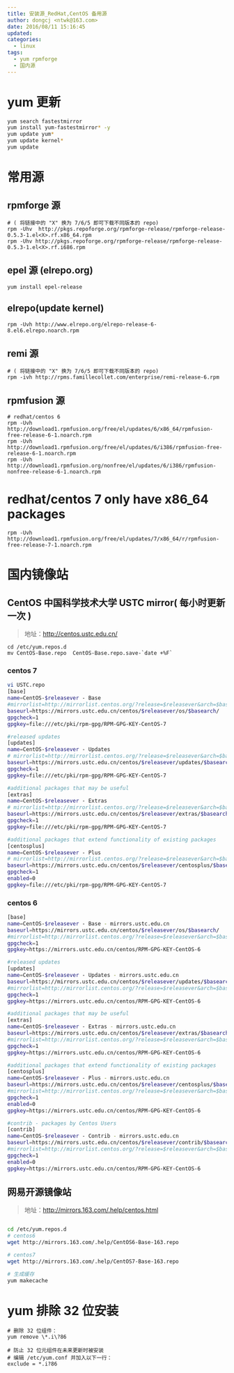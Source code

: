 ```yaml
---
title: 安装源_RedHat,CentOS 备用源
author: dongcj <ntwk@163.com>
date: 2016/08/11 15:16:45
updated:
categories:
  - linux
tags:
  - yum rpmforge
  - 国内源
---
```



# yum 更新
```bash
yum search fastestmirror
yum install yum-fastestmirror* -y
yum update yum*
yum update kernel*
yum update
```

# 常用源
## rpmforge 源
    # ( 将链接中的 "X" 换为 7/6/5 即可下载不同版本的 repo)
    rpm -Uhv  http://pkgs.repoforge.org/rpmforge-release/rpmforge-release-0.5.3-1.el<X>.rf.x86_64.rpm
    rpm -Uhv http://pkgs.repoforge.org/rpmforge-release/rpmforge-release-0.5.3-1.el<X>.rf.i686.rpm

## epel 源 (elrepo.org)
    yum install epel-release


## elrepo(update kernel)
    rpm -Uvh http://www.elrepo.org/elrepo-release-6-8.el6.elrepo.noarch.rpm


## remi 源
    # ( 将链接中的 "X" 换为 7/6/5 即可下载不同版本的 repo)
    rpm -ivh http://rpms.famillecollet.com/enterprise/remi-release-6.rpm

## rpmfusion 源
    # redhat/centos 6
    rpm -Uvh http://download1.rpmfusion.org/free/el/updates/6/x86_64/rpmfusion-free-release-6-1.noarch.rpm
    rpm -Uvh http://download1.rpmfusion.org/free/el/updates/6/i386/rpmfusion-free-release-6-1.noarch.rpm
    rpm -Uvh http://download1.rpmfusion.org/nonfree/el/updates/6/i386/rpmfusion-nonfree-release-6-1.noarch.rpm

   # redhat/centos 7 only have x86_64 packages
    rpm -Uvh http://download1.rpmfusion.org/free/el/updates/7/x86_64/r/rpmfusion-free-release-7-1.noarch.rpm




# 国内镜像站
## CentOS 中国科学技术大学 USTC mirror( 每小时更新一次 )
> 地址：http://centos.ustc.edu.cn/

    cd /etc/yum.repos.d
    mv CentOS-Base.repo  CentOS-Base.repo.save-`date +%F`

### centos 7
```bash
vi USTC.repo
[base]
name=CentOS-$releasever - Base
#mirrorlist=http://mirrorlist.centos.org/?release=$releasever&arch=$basearch&repo=os
baseurl=https://mirrors.ustc.edu.cn/centos/$releasever/os/$basearch/
gpgcheck=1
gpgkey=file:///etc/pki/rpm-gpg/RPM-GPG-KEY-CentOS-7

#released updates
[updates]
name=CentOS-$releasever - Updates
# mirrorlist=http://mirrorlist.centos.org/?release=$releasever&arch=$basearch&repo=updates
baseurl=https://mirrors.ustc.edu.cn/centos/$releasever/updates/$basearch/
gpgcheck=1
gpgkey=file:///etc/pki/rpm-gpg/RPM-GPG-KEY-CentOS-7

#additional packages that may be useful
[extras]
name=CentOS-$releasever - Extras
# mirrorlist=http://mirrorlist.centos.org/?release=$releasever&arch=$basearch&repo=extras
baseurl=https://mirrors.ustc.edu.cn/centos/$releasever/extras/$basearch/
gpgcheck=1
gpgkey=file:///etc/pki/rpm-gpg/RPM-GPG-KEY-CentOS-7

#additional packages that extend functionality of existing packages
[centosplus]
name=CentOS-$releasever - Plus
# mirrorlist=http://mirrorlist.centos.org/?release=$releasever&arch=$basearch&repo=centosplus
baseurl=https://mirrors.ustc.edu.cn/centos/$releasever/centosplus/$basearch/
gpgcheck=1
enabled=0
gpgkey=file:///etc/pki/rpm-gpg/RPM-GPG-KEY-CentOS-7
```

### centos 6
```bash
[base]
name=CentOS-$releasever - Base - mirrors.ustc.edu.cn
baseurl=https://mirrors.ustc.edu.cn/centos/$releasever/os/$basearch/
#mirrorlist=http://mirrorlist.centos.org/?release=$releasever&arch=$basearch&repo=os
gpgcheck=1
gpgkey=https://mirrors.ustc.edu.cn/centos/RPM-GPG-KEY-CentOS-6

#released updates
[updates]
name=CentOS-$releasever - Updates - mirrors.ustc.edu.cn
baseurl=https://mirrors.ustc.edu.cn/centos/$releasever/updates/$basearch/
#mirrorlist=http://mirrorlist.centos.org/?release=$releasever&arch=$basearch&repo=updates
gpgcheck=1
gpgkey=https://mirrors.ustc.edu.cn/centos/RPM-GPG-KEY-CentOS-6

#additional packages that may be useful
[extras]
name=CentOS-$releasever - Extras - mirrors.ustc.edu.cn
baseurl=https://mirrors.ustc.edu.cn/centos/$releasever/extras/$basearch/
#mirrorlist=http://mirrorlist.centos.org/?release=$releasever&arch=$basearch&repo=extras
gpgcheck=1
gpgkey=https://mirrors.ustc.edu.cn/centos/RPM-GPG-KEY-CentOS-6

#additional packages that extend functionality of existing packages
[centosplus]
name=CentOS-$releasever - Plus - mirrors.ustc.edu.cn
baseurl=https://mirrors.ustc.edu.cn/centos/$releasever/centosplus/$basearch/
#mirrorlist=http://mirrorlist.centos.org/?release=$releasever&arch=$basearch&repo=centosplus
gpgcheck=1
enabled=0
gpgkey=https://mirrors.ustc.edu.cn/centos/RPM-GPG-KEY-CentOS-6

#contrib - packages by Centos Users
[contrib]
name=CentOS-$releasever - Contrib - mirrors.ustc.edu.cn
baseurl=https://mirrors.ustc.edu.cn/centos/$releasever/contrib/$basearch/
#mirrorlist=http://mirrorlist.centos.org/?release=$releasever&arch=$basearch&repo=contrib
gpgcheck=1
enabled=0
gpgkey=https://mirrors.ustc.edu.cn/centos/RPM-GPG-KEY-CentOS-6
```


## 网易开源镜像站
> 地址：http://mirrors.163.com/.help/centos.html

```bash

cd /etc/yum.repos.d
# centos6
wget http://mirrors.163.com/.help/CentOS6-Base-163.repo

# centos7
wget http://mirrors.163.com/.help/CentOS7-Base-163.repo

# 生成缓存
yum makecache
```

# yum 排除 32 位安装
    # 删除 32 位组件：
    yum remove \*.i\?86

    # 防止 32 位元组件在未来更新时被安装
    # 编辑 /etc/yum.conf 并加入以下一行：
    exclude = *.i?86






